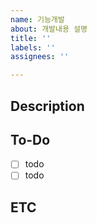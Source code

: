 ```yaml
---
name: 기능개발
about: 개발내용 설명
title: ''
labels: ''
assignees: ''

---
```


## Description

## To-Do
- [ ] todo
- [ ] todo

## ETC
